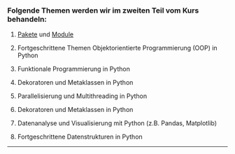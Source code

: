 ### Folgende Themen werden wir im zweiten Teil vom Kurs behandeln:

1. [Pakete](./Pakete.md) und [Module](./Einfuehrung%20in%20Module.md)

2. Fortgeschrittene Themen Objektorientierte Programmierung (OOP) in Python

3. Funktionale Programmierung in Python

4. Dekoratoren und Metaklassen in Python

5. Parallelisierung und Multithreading in Python

6. Dekoratoren und Metaklassen in Python

7. Datenanalyse und Visualisierung mit Python (z.B. Pandas, Matplotlib)

8. Fortgeschrittene Datenstrukturen in Python

---

